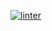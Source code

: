  [![linter](https://github.com/DamonDoesStuff/School604/workflows/linter/badge.svg)](https://github.com/marketplace/actions/super-linter)
